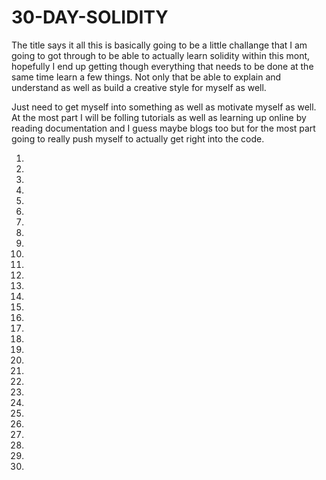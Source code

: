 # 30-DAY-SOLIDITY

The title says it all this is basically going to be a little challange that I am going to got through to be able to actually learn solidity within this mont, hopefully I end up getting though everything that needs to be done at the same time learn a few things. Not only that be able to explain and understand as well as build a creative style for myself as well. 

Just need to get myself into something as well as motivate myself as well. At the most part I will be folling tutorials as well as learning up online by reading documentation and I guess maybe blogs too but for the most part going to really push myself to actually get right into the code. 

1.
2.
3.
4.
5.
6.
7.
8.
9.
10.
11.
12.
13.
14.
15.
16.
17.
18.
19.
20.
21.
22.
23.
24.
25.
26.
27.
28.
29.
30.


